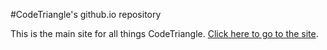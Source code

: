 #CodeTriangle's github.io repository

This is the main site for all things CodeTriangle.
[Click here to go to the site](http://CodeTriangle.github.io).
